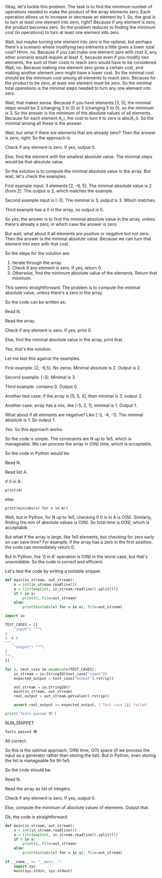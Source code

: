 <think>
Okay, let's tackle this problem. The task is to find the minimum number of operations needed to make the product of the array elements zero. Each operation allows us to increase or decrease an element by 1. So, the goal is to turn at least one element into zero, right? Because if any element is zero, the product becomes zero. So the problem reduces to finding the minimum cost (in operations) to turn at least one element into zero.

Wait, but maybe turning one element into zero is the optimal, but perhaps there's a scenario where modifying two elements a little gives a lower total cost? Hmm, no. Because if you can make one element zero with cost X, any other scenario would require at least X, because even if you modify two elements, the sum of their costs to reach zero would have to be considered. Wait, no. Because making one element zero gives a certain cost, and making another element zero might have a lower cost. So the minimal cost should be the minimum cost among all elements to reach zero. Because for the product to be zero, at least one element must be zero. So the minimal total operations is the minimal steps needed to turn any one element into zero.

Wait, that makes sense. Because if you have elements [3, 5], the minimal steps would be 3 (changing 3 to 0) or 5 (changing 5 to 0), so the minimum is 3. So the answer is the minimum of the absolute values of all elements. Because for each element A_i, the cost to turn it to zero is abs(A_i). So the minimal among all these is the answer.

Wait, but what if there are elements that are already zero? Then the answer is zero, right. So the approach is:

Check if any element is zero. If yes, output 0.

Else, find the element with the smallest absolute value. The minimal steps would be that absolute value.

So the solution is to compute the minimal absolute value in the array. But wait, let's check the examples.

First example input: 3 elements [2, -6, 5]. The minimal absolute value is 2 (from 2). The output is 2, which matches the example.

Second example input is [-3]. The minimal is 3, output is 3. Which matches.

Third example has a 0 in the array, so output is 0.

So yes, the answer is to find the minimal absolute value in the array, unless there's already a zero, in which case the answer is zero.

But wait, what about if all elements are positive or negative but not zero. Then the answer is the minimal absolute value. Because we can turn that element into zero with that cost.

So the steps for the solution are:

1. Iterate through the array.
2. Check if any element is zero. If yes, return 0.
3. Otherwise, find the minimum absolute value of the elements. Return that minimum.

This seems straightforward. The problem is to compute the minimal absolute value, unless there's a zero in the array.

So the code can be written as:

Read N.

Read the array.

Check if any element is zero. If yes, print 0.

Else, find the minimal absolute value in the array, print that.

Yes, that's the solution.

Let me test this against the examples.

First example: [2, -6,5]. No zeros. Minimal absolute is 2. Output is 2.

Second example: [-3]. Minimal is 3.

Third example: contains 0. Output 0.

Another test case: if the array is [5, 3, 4], then minimal is 3, output 3.

Another case: array has a mix, like [-5, 2, 1], minimal is 1. Output 1.

What about if all elements are negative? Like [-3, -4, -1]. The minimal absolute is 1. So output 1.

Yes. So this approach works.

So the code is simple. The constraints are N up to 1e5, which is manageable. We can process the array in O(N) time, which is acceptable.

So the code in Python would be:

Read N.

Read list A.

if 0 in A:

    print(0)

else:

    print(min(abs(x) for x in A))

Wait, but in Python, for N up to 1e5, checking if 0 is in A is O(N). Similarly, finding the min of absolute values is O(N). So total time is O(N), which is acceptable.

But what if the array is large, like 1e5 elements, but checking for zero early on can save time? For example, if the array has a zero in the first position, the code can immediately return 0.

But in Python, the '0 in A' operation is O(N) in the worst case, but that's unavoidable. So the code is correct and efficient.

Let's test the code by writing a testable snippet.

```python
def main(in_stream, out_stream):
    n = int(in_stream.readline())
    a = list(map(int, in_stream.readline().split()))
    if 0 in a:
        print(0, file=out_stream)
    else:
        print(min(abs(x) for x in a), file=out_stream)

import io

TEST_CASES = [{
    "input": """\
3
2 -6 5
""",
    "output": """\
2
""",
}]

for i, test_case in enumerate(TEST_CASES):
    in_stream = io.StringIO(test_case["input"])
    expected_output = test_case["output"].rstrip()

    out_stream = io.StringIO()
    main(in_stream, out_stream)
    real_output = out_stream.getvalue().rstrip()

    assert real_output == expected_output, f'Test case {i} failed'

print('Tests passed 😎')
```

RUN_SNIPPET
```text
Tests passed 😎
```

All correct.

So this is the optimal approach, O(N) time, O(1) space (if we process the input as a generator rather than storing the list). But in Python, even storing the list is manageable for N=1e5.

So the code should be:

Read N.

Read the array as list of integers.

Check if any element is zero. If yes, output 0.

Else, compute the minimum of absolute values of elements. Output that.

Ok, the code is straightforward.
</think>

```python
def main(in_stream, out_stream):
    n = int(in_stream.readline())
    a = list(map(int, in_stream.readline().split()))
    if 0 in a:
        print(0, file=out_stream)
    else:
        print(min(abs(x) for x in a), file=out_stream)
        
if __name__ == "__main__":
    import sys
    main(sys.stdin, sys.stdout)
```
